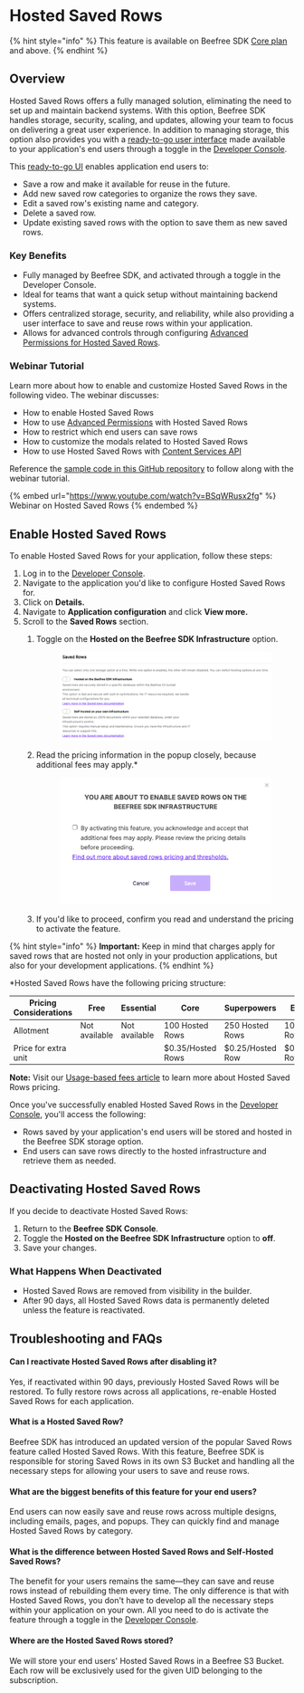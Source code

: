 # Hosted Saved Rows

{% hint style="info" %}
This feature is available on Beefree SDK [Core plan](https://dam.beefree.io/pluginpricing) and above.
{% endhint %}

## **Overview**

Hosted Saved Rows offers a fully managed solution, eliminating the need to set up and maintain backend systems. With this option, Beefree SDK handles storage, security, scaling, and updates, allowing your team to focus on delivering a great user experience. In addition to managing storage, this option also provides you with a [ready-to-go user interface](hosted-saved-rows.md#ready-to-go-user-interface) made available to your application's end users through a toggle in the [Developer Console](https://developers.beefree.io/accounts/login/?from=website_menu).&#x20;

This [ready-to-go UI](hosted-saved-rows.md#ready-to-go-user-interface) enables application end users to:

* Save a row and make it available for reuse in the future.
* Add new saved row categories to organize the rows they save.
* Edit a saved row's existing name and category.
* Delete a saved row.
* Update existing saved rows with the option to save them as new saved rows.&#x20;

### **Key Benefits**

* Fully managed by Beefree SDK, and activated through a toggle in the Developer Console.
* Ideal for teams that want a quick setup without maintaining backend systems.
* Offers centralized storage, security, and reliability, while also providing a user interface to save and  reuse rows within your application.
* Allows for advanced controls through configuring [Advanced Permissions for Hosted Saved Rows](../../other-customizations/advanced-options/advanced-permissions.md#hosted-saved-rows).

### Webinar Tutorial

Learn more about how to enable and customize Hosted Saved Rows in the following video. The webinar discusses:

* How to enable Hosted Saved Rows
* How to use [Advanced Permissions](../../other-customizations/advanced-options/advanced-permissions.md#hosted-saved-rows) with Hosted Saved Rows
* How to restrict which end users can save rows
* How to customize the modals related to Hosted Saved Rows
* How to use Hosted Saved Rows with [Content Services API](broken-reference)

Reference the [sample code in this GitHub repository](https://github.com/mailupinc/beefree-sdk-hosted-saved-rows-demo) to follow along with the webinar tutorial.

{% embed url="https://www.youtube.com/watch?v=BSqWRusx2fg" %}
Webinar on Hosted Saved Rows
{% endembed %}

## **Enable Hosted Saved Rows**

To enable Hosted Saved Rows for your application, follow these steps:

1. Log in to the [Developer Console](https://developers.beefree.io/accounts/login/?from=website_menu).
2. Navigate to the application you'd like to configure Hosted Saved Rows for.
3. Click on **Details.**
4. Navigate to **Application configuration** and click **View more.**
5. Scroll to the **Saved Rows** section.
   1.  Toggle on the **Hosted on the Beefree SDK Infrastructure** option.

       <figure><img src="../../.gitbook/assets/CleanShot 2024-11-20 at 20.28.15.png" alt=""><figcaption></figcaption></figure>
   2.  Read the pricing information in the popup closely, because additional fees may apply.\*&#x20;

       <figure><img src="../../.gitbook/assets/CleanShot 2024-11-20 at 20.28.37.png" alt=""><figcaption></figcaption></figure>
   3. If you'd like to proceed, confirm you read and understand the pricing to activate the feature.

{% hint style="info" %}
**Important:** Keep in mind that charges apply for saved rows that are hosted not only in your production applications, but also for your development applications.
{% endhint %}

\*Hosted Saved Rows have the following pricing structure:

| Pricing Considerations | Free          | Essential     | Core              | Superpowers      | Enterprise       |
| ---------------------- | ------------- | ------------- | ----------------- | ---------------- | ---------------- |
| Allotment              | Not available | Not available | 100 Hosted Rows   | 250 Hosted Rows  | 1000 Hosted Rows |
| Price for extra unit   |               |               | $0.35/Hosted Rows | $0.25/Hosted Row | $0.20/Hosted Row |

**Note:** Visit our [Usage-based fees article](https://devportal.beefree.io/hc/en-us/articles/4403095825042-Usage-based-fees#h_01JE4K84YM3M040X7JBQR7GVW1) to learn more about Hosted Saved Rows pricing.

Once you've successfully enabled Hosted Saved Rows in the [Developer Console](https://developers.beefree.io/accounts/login/?from=website_menu), you'll access the following:

* Rows saved by your application's end users will be stored and hosted in the Beefree SDK storage option.
* End users can save rows directly to the hosted infrastructure and retrieve them as needed.

## **Deactivating Hosted Saved Rows**

If you decide to deactivate Hosted Saved Rows:

1. Return to the **Beefree SDK Console**.
2. Toggle the **Hosted on the Beefree SDK Infrastructure** option to **off**.
3. Save your changes.

### **What Happens When Deactivated**

* Hosted Saved Rows are removed from visibility in the builder.
* After 90 days, all Hosted Saved Rows data is permanently deleted unless the feature is reactivated.

## **Troubleshooting and FAQs**

#### **Can I reactivate Hosted Saved Rows after disabling it?**

Yes, if reactivated within 90 days, previously Hosted Saved Rows will be restored. To fully restore rows across all applications, re-enable Hosted Saved Rows for each application.

#### What is a Hosted Saved Row? <a href="#what-is-a-hosted-row" id="what-is-a-hosted-row"></a>

Beefree SDK has introduced an updated version of the popular Saved Rows feature called Hosted Saved Rows. With this feature, Beefree SDK is responsible for storing Saved Rows in its own S3 Bucket and handling all the necessary steps for allowing your users to save and reuse rows.

#### What are the biggest benefits of this feature for your end users? <a href="#what-are-the-biggest-benefits-of-this-feature-for-your-end-users" id="what-are-the-biggest-benefits-of-this-feature-for-your-end-users"></a>

End users can now easily save and reuse rows across multiple designs, including emails, pages, and popups. They can quickly find and manage Hosted Saved Rows by category.

#### What is the difference between Hosted Saved Rows and Self-Hosted Saved Rows? <a href="#what-is-the-difference-between-hosted-rows-and-saved-rows" id="what-is-the-difference-between-hosted-rows-and-saved-rows"></a>

The benefit for your users remains the same—they can save and reuse rows instead of rebuilding them every time. The only difference is that with Hosted Saved Rows, you don't have to develop all the necessary steps within your application on your own. All you need to do is activate the feature through a toggle in the [Developer Console](https://developers.beefree.io/accounts/login/?from=website_menu).

#### Where are the Hosted Saved Rows stored? <a href="#where-are-the-hosted-rows-stored" id="where-are-the-hosted-rows-stored"></a>

We will store your end users' Hosted Saved Rows in a Beefree S3 Bucket. Each row will be exclusively used for the given UID belonging to the subscription.
